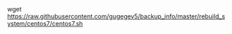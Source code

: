 wget https://raw.githubusercontent.com/gugegev5/backup_info/master/rebuild_system/centos7/centos7.sh
